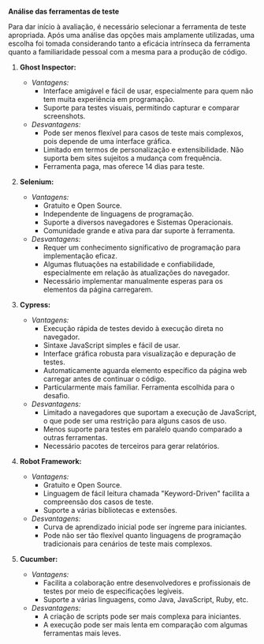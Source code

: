 **Análise das ferramentas de teste**

Para dar início à avaliação, é necessário selecionar a ferramenta de teste apropriada. Após uma análise das opções mais amplamente utilizadas, uma escolha foi tomada considerando tanto a eficácia intrínseca da ferramenta quanto a familiaridade pessoal com a mesma para a produção de código.

1. **Ghost Inspector:**
   - *Vantagens:*
     - Interface amigável e fácil de usar, especialmente para quem não tem muita experiência em programação.
     - Suporte para testes visuais, permitindo capturar e comparar screenshots.
   - *Desvantagens:*
     - Pode ser menos flexível para casos de teste mais complexos, pois depende de uma interface gráfica.
     - Limitado em termos de personalização e extensibilidade. Não suporta bem sites sujeitos a mudança com frequência.
     - Ferramenta paga, mas oferece 14 dias para teste.

2. **Selenium:**
   - *Vantagens:*
     - Gratuito e Open Source.
     - Independente de linguagens de programação.
     - Suporte a diversos navegadores e Sistemas Operacionais.
     - Comunidade grande e ativa para dar suporte à ferramenta.
   - *Desvantagens:*
     - Requer um conhecimento significativo de programação para implementação eficaz.
     - Algumas flutuações na estabilidade e confiabilidade, especialmente em relação às atualizações do navegador.
     - Necessário implementar manualmente esperas para os elementos da página carregarem.

3. **Cypress:**
   - *Vantagens:*
     - Execução rápida de testes devido à execução direta no navegador.
     - Sintaxe JavaScript simples e fácil de usar.
     - Interface gráfica robusta para visualização e depuração de testes.
      - Automaticamente aguarda elemento específico da página web carregar antes de continuar o código.
      - Particularmente mais familiar. Ferramenta escolhida para o desafio.
   - *Desvantagens:*
     - Limitado a navegadores que suportam a execução de JavaScript, o que pode ser uma restrição para alguns casos de uso.
     - Menos suporte para testes em paralelo quando comparado a outras ferramentas.
     - Necessário pacotes de terceiros para gerar relatórios.

4. **Robot Framework:**
   - *Vantagens:*
     - Gratuito e Open Source.
     - Linguagem de fácil leitura chamada "Keyword-Driven" facilita a compreensão dos casos de teste.
     - Suporte a várias bibliotecas e extensões.
   - *Desvantagens:*
     - Curva de aprendizado inicial pode ser íngreme para iniciantes.
     - Pode não ser tão flexível quanto linguagens de programação tradicionais para cenários de teste mais complexos.

5. **Cucumber:**
   - *Vantagens:*
     - Facilita a colaboração entre desenvolvedores e profissionais de testes por meio de especificações legíveis.
     - Suporte a várias linguagens, como Java, JavaScript, Ruby, etc.
   - *Desvantagens:*
     - A criação de scripts pode ser mais complexa para iniciantes.
     - A execução pode ser mais lenta em comparação com algumas ferramentas mais leves.
